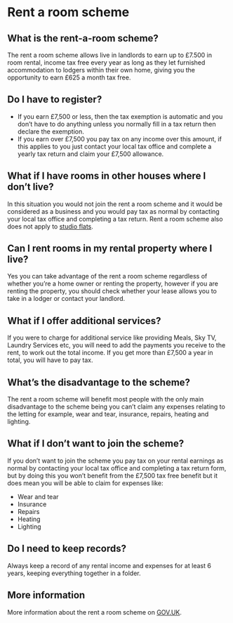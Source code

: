Rent a room scheme
==================

What is the rent-a-room scheme?
-------------------------------


The rent a room scheme allows live in landlords to earn up to £7.500 in room
rental, income tax free every year as long as they let furnished accommodation
to lodgers within their own home, giving you the opportunity to earn £625 a
month tax free.


Do I have to register?
----------------------


* If you earn £7,500 or less, then the tax exemption is automatic and you don’t have to do anything unless you normally fill in a tax return then declare the exemption.
* If you earn over £7,500 you pay tax on any income over this amount, if this applies to you just contact your local tax office and complete a yearly tax return and claim your £7,500 allowance.


What if I have rooms in other houses where I don’t live?
--------------------------------------------------------


In this situation you would not join the rent a room scheme and it would be
considered as a business and you would pay tax as normal by contacting your
local tax office and completing a tax return. Rent a room scheme also does not
apply to [studio flats](http://studio-flat.co.uk).


Can I rent rooms in my rental property where I live?
----------------------------------------------------


Yes you can take advantage of the rent a room scheme regardless of whether
you’re a home owner or renting the property, however if you are renting the
property, you should check whether your lease allows you to take in a lodger or
contact your landlord.


What if I offer additional services?
------------------------------------


If you were to charge for additional service like providing Meals, Sky TV,
Laundry Services etc, you will need to add the payments you receive to the rent,
to work out the total income. If you get more than £7,500 a year in total, you
will have to pay tax.


What’s the disadvantage to the scheme?
--------------------------------------


The rent a room scheme will benefit most people with the only main disadvantage
to the scheme being you can’t claim any expenses relating to the letting for
example, wear and tear, insurance, repairs, heating and lighting.


What if I don’t want to join the scheme?
----------------------------------------


If you don’t want to join the scheme you pay tax on your rental earnings as
normal by contacting your local tax office and completing a tax return form, but
by doing this you won’t benefit from the £7,500 tax free benefit but it does
mean you will be able to claim for expenses like:


* Wear and tear
* Insurance
* Repairs
* Heating
* Lighting


Do I need to keep records?
--------------------------


Always keep a record of any rental income and expenses for at least 6 years,
keeping everything together in a folder.


More information
----------------


More information about the rent a room scheme on
[GOV.UK](https://www.gov.uk/rent-room-in-your-home/the-rent-a-room-scheme).

